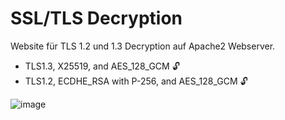 # SSL/TLS Decryption

Website für TLS 1.2 und 1.3 Decryption auf Apache2 Webserver.

- TLS1.3, X25519, and AES_128_GCM 🔓
- TLS1.2, ECDHE_RSA with P-256, and AES_128_GCM 🔓

![image](https://github.com/user-attachments/assets/98743ef1-06ca-47c4-b3e8-c6c5ba931912)
